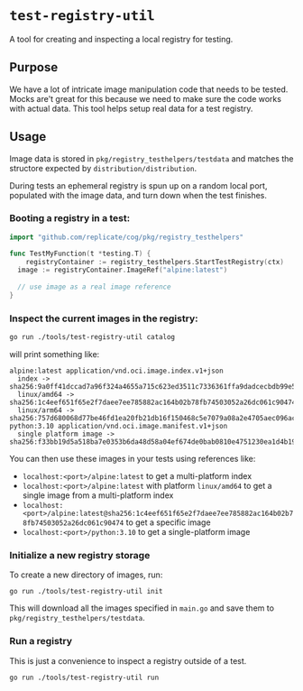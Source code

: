 # `test-registry-util`

A tool for creating and inspecting a local registry for testing. 

## Purpose

We have a lot of intricate image manipulation code that needs to be tested. Mocks are't great for this because we need to make sure the code works with actual data. This tool helps setup real data for a test registry.

## Usage

Image data is stored in `pkg/registry_testhelpers/testdata` and matches the structore expected by `distribution/distribution`. 

During tests an ephemeral registry is spun up on a random local port, populated with the image data, and turn down when the test finishes.

### Booting a registry in a test:

```go
import "github.com/replicate/cog/pkg/registry_testhelpers"

func TestMyFunction(t *testing.T) {
	registryContainer := registry_testhelpers.StartTestRegistry(ctx)
  image := registryContainer.ImageRef("alpine:latest")
	
  // use image as a real image reference
}
```
### Inspect the current images in the registry:

```bash
go run ./tools/test-registry-util catalog
```
will print something like:

```
alpine:latest application/vnd.oci.image.index.v1+json
  index -> sha256:9a0ff41dccad7a96f324a4655a715c623ed3511c7336361ffa9dadcecbdb99e5
  linux/amd64 -> sha256:1c4eef651f65e2f7daee7ee785882ac164b02b78fb74503052a26dc061c90474
  linux/arm64 -> sha256:757d680068d77be46fd1ea20fb21db16f150468c5e7079a08a2e4705aec096ac
python:3.10 application/vnd.oci.image.manifest.v1+json
  single platform image -> sha256:f33bb19d5a518ba7e0353b6da48d58a04ef674de0bab0810e4751230ea1d4b19
```

You can then use these images in your tests using references like:

- `localhost:<port>/alpine:latest` to get a multi-platform index
- `localhost:<port>/alpine:latest` with platform `linux/amd64` to get a single image from a multi-platform index
- `localhost:<port>/alpine:latest@sha256:1c4eef651f65e2f7daee7ee785882ac164b02b78fb74503052a26dc061c90474` to get a specific image
- `localhost:<port>/python:3.10` to get a single-platform image


### Initialize a new registry storage

To create a new directory of images, run:

```
go run ./tools/test-registry-util init
```

This will download all the images specified in `main.go` and save them to `pkg/registry_testhelpers/testdata`.

### Run a registry

This is just a convenience to inspect a registry outside of a test.

```
go run ./tools/test-registry-util run
```
